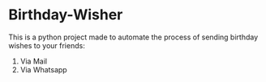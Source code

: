 # Birthday-Wisher
This is a python project made to automate the process of sending birthday wishes to your friends:

1. Via Mail
2. Via Whatsapp
